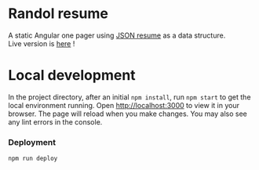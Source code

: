 # Randol resume

A static Angular one pager using [JSON resume](https://jsonresume.org) as a data structure.  
Live version is [here](https://mrrandol.github.io/resume/) !

# Local development

In the project directory, after an initial `npm install`, run `npm start` to get the local environment running.
Open [http://localhost:3000](http://localhost:3000) to view it in your browser.
The page will reload when you make changes.
You may also see any lint errors in the console.

### Deployment

`npm run deploy`
